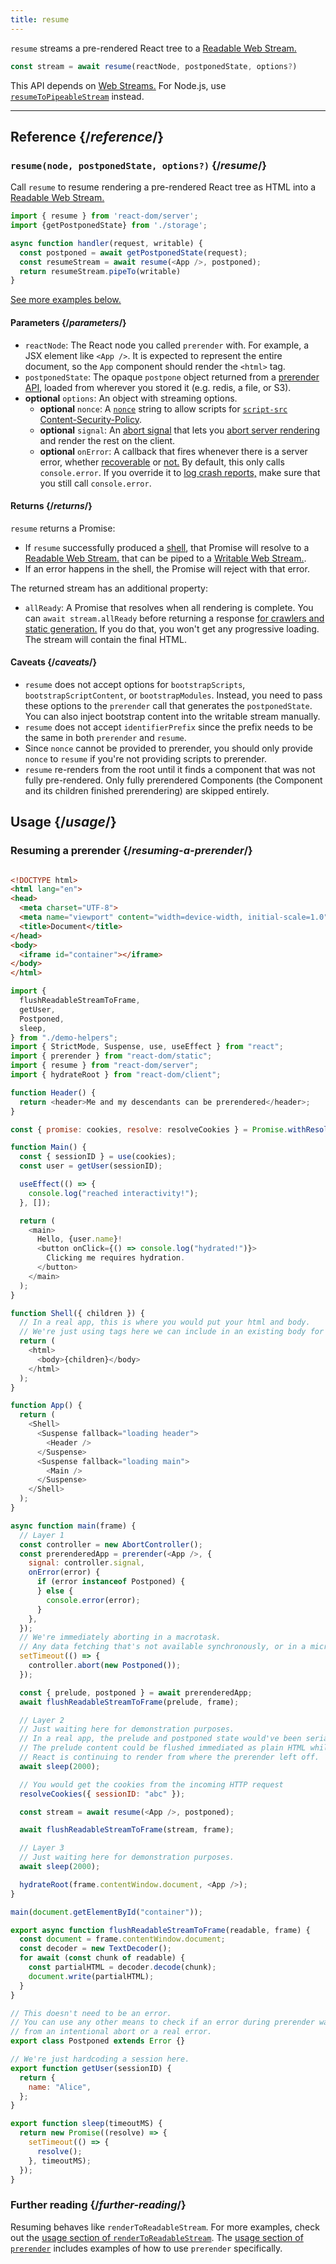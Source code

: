 ```yaml
---
title: resume
---
```


<Intro>

`resume` streams a pre-rendered React tree to a [Readable Web Stream.](https://developer.mozilla.org/en-US/docs/Web/API/ReadableStream)

```js
const stream = await resume(reactNode, postponedState, options?)
```

</Intro>

<InlineToc />

<Note>

This API depends on [Web Streams.](https://developer.mozilla.org/en-US/docs/Web/API/Streams_API) For Node.js, use [`resumeToPipeableStream`](/reference/react-dom/server/resumeToPipeableStream) instead.

</Note>

---

## Reference {/*reference*/}

### `resume(node, postponedState, options?)` {/*resume*/}

Call `resume` to resume rendering a pre-rendered React tree as HTML into a [Readable Web Stream.](https://developer.mozilla.org/en-US/docs/Web/API/ReadableStream)

```js
import { resume } from 'react-dom/server';
import {getPostponedState} from './storage';

async function handler(request, writable) {
  const postponed = await getPostponedState(request);
  const resumeStream = await resume(<App />, postponed);
  return resumeStream.pipeTo(writable)
}
```

[See more examples below.](#usage)

#### Parameters {/*parameters*/}

* `reactNode`: The React node you called `prerender` with. For example, a JSX element like `<App />`. It is expected to represent the entire document, so the `App` component should render the `<html>` tag.
* `postponedState`: The opaque `postpone` object returned from a [prerender API](/reference/react-dom/static/index), loaded from wherever you stored it (e.g. redis, a file, or S3).
* **optional** `options`: An object with streaming options.
  * **optional** `nonce`: A [`nonce`](http://developer.mozilla.org/en-US/docs/Web/HTML/Element/script#nonce) string to allow scripts for [`script-src` Content-Security-Policy](https://developer.mozilla.org/en-US/docs/Web/HTTP/Headers/Content-Security-Policy/script-src).
  * **optional** `signal`: An [abort signal](https://developer.mozilla.org/en-US/docs/Web/API/AbortSignal) that lets you [abort server rendering](#aborting-server-rendering) and render the rest on the client.
  * **optional** `onError`: A callback that fires whenever there is a server error, whether [recoverable](/reference/react-dom/server/renderToReadableStream#recovering-from-errors-outside-the-shell) or [not.](/reference/react-dom/server/renderToReadableStream#recovering-from-errors-inside-the-shell) By default, this only calls `console.error`. If you override it to [log crash reports,](/reference/react-dom/server/renderToReadableStream#logging-crashes-on-the-server) make sure that you still call `console.error`.


#### Returns {/*returns*/}

`resume` returns a Promise:

- If `resume` successfully produced a [shell](/reference/react-dom/server/renderToReadableStream#specifying-what-goes-into-the-shell), that Promise will resolve to a [Readable Web Stream.](https://developer.mozilla.org/en-US/docs/Web/API/ReadableStream) that can be piped to a [Writable Web Stream.](https://developer.mozilla.org/en-US/docs/Web/API/WritableStream).
- If an error happens in the shell, the Promise will reject with that error.

The returned stream has an additional property:

* `allReady`: A Promise that resolves when all rendering is complete. You can `await stream.allReady` before returning a response [for crawlers and static generation.](/reference/react-dom/server/renderToReadableStream#waiting-for-all-content-to-load-for-crawlers-and-static-generation) If you do that, you won't get any progressive loading. The stream will contain the final HTML.

#### Caveats {/*caveats*/}

- `resume` does not accept options for `bootstrapScripts`, `bootstrapScriptContent`, or `bootstrapModules`. Instead, you need to pass these options to the `prerender` call that generates the `postponedState`. You can also inject bootstrap content into the writable stream manually.
- `resume` does not accept `identifierPrefix` since the prefix needs to be the same in both `prerender` and `resume`.
- Since `nonce` cannot be provided to prerender, you should only provide `nonce` to `resume` if you're not providing scripts to prerender.
- `resume` re-renders from the root until it finds a component that was not fully pre-rendered. Only fully prerendered Components (the Component and its children finished prerendering) are skipped entirely.

## Usage {/*usage*/}

### Resuming a prerender {/*resuming-a-prerender*/}

<Sandpack>

```js src/App.js hidden 
```

```html public/index.html
<!DOCTYPE html>
<html lang="en">
<head>
  <meta charset="UTF-8">
  <meta name="viewport" content="width=device-width, initial-scale=1.0">
  <title>Document</title>
</head>
<body>
  <iframe id="container"></iframe>
</body>
</html>
```

```js src/index.js
import {
  flushReadableStreamToFrame,
  getUser,
  Postponed,
  sleep,
} from "./demo-helpers";
import { StrictMode, Suspense, use, useEffect } from "react";
import { prerender } from "react-dom/static";
import { resume } from "react-dom/server";
import { hydrateRoot } from "react-dom/client";

function Header() {
  return <header>Me and my descendants can be prerendered</header>;
}

const { promise: cookies, resolve: resolveCookies } = Promise.withResolvers();

function Main() {
  const { sessionID } = use(cookies);
  const user = getUser(sessionID);

  useEffect(() => {
    console.log("reached interactivity!");
  }, []);

  return (
    <main>
      Hello, {user.name}!
      <button onClick={() => console.log("hydrated!")}>
        Clicking me requires hydration.
      </button>
    </main>
  );
}

function Shell({ children }) {
  // In a real app, this is where you would put your html and body.
  // We're just using tags here we can include in an existing body for demonstration purposes
  return (
    <html>
      <body>{children}</body>
    </html>
  );
}

function App() {
  return (
    <Shell>
      <Suspense fallback="loading header">
        <Header />
      </Suspense>
      <Suspense fallback="loading main">
        <Main />
      </Suspense>
    </Shell>
  );
}

async function main(frame) {
  // Layer 1
  const controller = new AbortController();
  const prerenderedApp = prerender(<App />, {
    signal: controller.signal,
    onError(error) {
      if (error instanceof Postponed) {
      } else {
        console.error(error);
      }
    },
  });
  // We're immediately aborting in a macrotask.
  // Any data fetching that's not available synchronously, or in a microtask, will not have finished.
  setTimeout(() => {
    controller.abort(new Postponed());
  });

  const { prelude, postponed } = await prerenderedApp;
  await flushReadableStreamToFrame(prelude, frame);

  // Layer 2
  // Just waiting here for demonstration purposes.
  // In a real app, the prelude and postponed state would've been serialized in Layer 1 and Layer would deserialize them.
  // The prelude content could be flushed immediated as plain HTML while
  // React is continuing to render from where the prerender left off.
  await sleep(2000);

  // You would get the cookies from the incoming HTTP request
  resolveCookies({ sessionID: "abc" });

  const stream = await resume(<App />, postponed);

  await flushReadableStreamToFrame(stream, frame);

  // Layer 3
  // Just waiting here for demonstration purposes.
  await sleep(2000);

  hydrateRoot(frame.contentWindow.document, <App />);
}

main(document.getElementById("container"));

```

```js src/demo-helpers.js
export async function flushReadableStreamToFrame(readable, frame) {
  const document = frame.contentWindow.document;
  const decoder = new TextDecoder();
  for await (const chunk of readable) {
    const partialHTML = decoder.decode(chunk);
    document.write(partialHTML);
  }
}

// This doesn't need to be an error.
// You can use any other means to check if an error during prerender was
// from an intentional abort or a real error.
export class Postponed extends Error {}

// We're just hardcoding a session here.
export function getUser(sessionID) {
  return {
    name: "Alice",
  };
}

export function sleep(timeoutMS) {
  return new Promise((resolve) => {
    setTimeout(() => {
      resolve();
    }, timeoutMS);
  });
}
```

</Sandpack>

### Further reading {/*further-reading*/}

Resuming behaves like `renderToReadableStream`. For more examples, check out the [usage section of `renderToReadableStream`](/reference/react-dom/server/renderToReadableStream#usage).
The [usage section of `prerender`](/reference/react-dom/static/prerender#usage) includes examples of how to use `prerender` specifically.